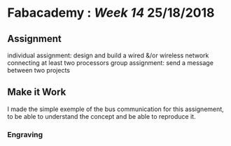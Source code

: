 # Fabacademy : *Week 14* **25/18/2018**

## Assignment
   individual assignment:
      design and build a wired &/or wireless network connecting at least two processors
   group assignment:
      send a message between two projects

## Make it Work

I made the simple exemple of the bus communication for this assignement, to be able to understand the concept and be able to reproduce it.

### Engraving

![]()
